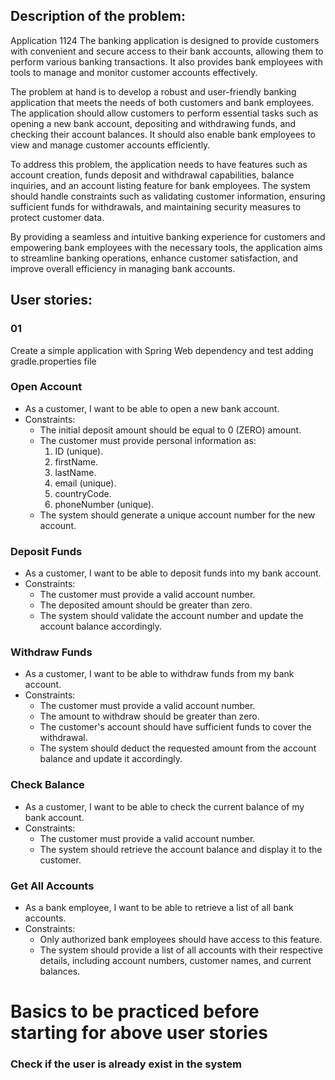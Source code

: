 ## Description of the problem:
Application 1124 
The banking application is designed to provide customers with convenient and secure access to their bank accounts, allowing them to perform various banking transactions. It also provides bank employees with tools to manage and monitor customer accounts effectively.

The problem at hand is to develop a robust and user-friendly banking application that meets the needs of both customers and bank employees. The application should allow customers to perform essential tasks such as opening a new bank account, depositing and withdrawing funds, and checking their account balances. It should also enable bank employees to view and manage customer accounts efficiently.

To address this problem, the application needs to have features such as account creation, funds deposit and withdrawal capabilities, balance inquiries, and an account listing feature for bank employees. The system should handle constraints such as validating customer information, ensuring sufficient funds for withdrawals, and maintaining security measures to protect customer data.

By providing a seamless and intuitive banking experience for customers and empowering bank employees with the necessary tools, the application aims to streamline banking operations, enhance customer satisfaction, and improve overall efficiency in managing bank accounts.

## User stories:
### 01 
Create a simple application with Spring Web dependency and test adding gradle.properties file 
### Open Account
   - As a customer, I want to be able to open a new bank account.
   - Constraints: 
     - The initial deposit amount should be equal to 0 (ZERO) amount.
     - The customer must provide personal information as:
        1. ID (unique).
        2. firstName.
        3. lastName.
        4. email (unique).
        5. countryCode.
        6. phoneNumber (unique).
     - The system should generate a unique account number for the new account.

### Deposit Funds
   - As a customer, I want to be able to deposit funds into my bank account.
   - Constraints:
     - The customer must provide a valid account number.
     - The deposited amount should be greater than zero.
     - The system should validate the account number and update the account balance accordingly.

### Withdraw Funds
   - As a customer, I want to be able to withdraw funds from my bank account.
   - Constraints:
     - The customer must provide a valid account number.
     - The amount to withdraw should be greater than zero.
     - The customer's account should have sufficient funds to cover the withdrawal.
     - The system should deduct the requested amount from the account balance and update it accordingly.

### Check Balance
   - As a customer, I want to be able to check the current balance of my bank account.
   - Constraints:
     - The customer must provide a valid account number.
     - The system should retrieve the account balance and display it to the customer.

### Get All Accounts
   - As a bank employee, I want to be able to retrieve a list of all bank accounts.
   - Constraints:
     - Only authorized bank employees should have access to this feature.
     - The system should provide a list of all accounts with their respective details, including account numbers, customer names, and current balances.
     
# Basics to be practiced before starting for above user stories 
### Check if the user is already exist in the system 